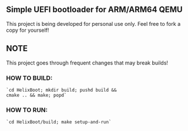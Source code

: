 ## Simple UEFI bootloader for ARM/ARM64 QEMU


This project is being developed for personal use only. Feel free to fork a copy for yourself!


## NOTE
This project goes through frequent changes that may break builds!


### HOW TO BUILD:
	`cd HelixBoot; mkdir build; pushd build &&
	cmake .. && make; popd`

### HOW TO RUN:
	`cd HelixBoot/build; make setup-and-run`
